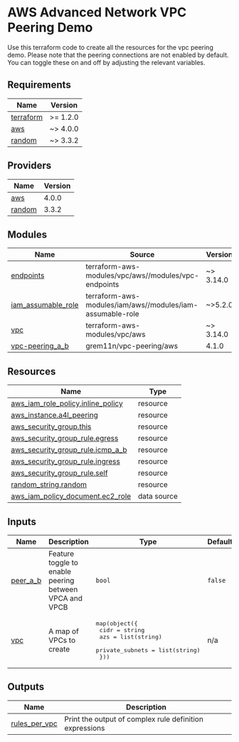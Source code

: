 # AWS Advanced Network VPC Peering Demo

Use this terraform code to create all the resources for the vpc peering demo. Please note that the peering connections are not enabled by default. You can toggle these on and off by adjusting the relevant variables.

<!-- BEGINNING OF PRE-COMMIT-TERRAFORM DOCS HOOK -->
## Requirements

| Name | Version |
|------|---------|
| <a name="requirement_terraform"></a> [terraform](#requirement\_terraform) | >= 1.2.0 |
| <a name="requirement_aws"></a> [aws](#requirement\_aws) | ~> 4.0.0 |
| <a name="requirement_random"></a> [random](#requirement\_random) | ~> 3.3.2 |

## Providers

| Name | Version |
|------|---------|
| <a name="provider_aws"></a> [aws](#provider\_aws) | 4.0.0 |
| <a name="provider_random"></a> [random](#provider\_random) | 3.3.2 |

## Modules

| Name | Source | Version |
|------|--------|---------|
| <a name="module_endpoints"></a> [endpoints](#module\_endpoints) | terraform-aws-modules/vpc/aws//modules/vpc-endpoints | ~> 3.14.0 |
| <a name="module_iam_assumable_role"></a> [iam\_assumable\_role](#module\_iam\_assumable\_role) | terraform-aws-modules/iam/aws//modules/iam-assumable-role | ~>5.2.0 |
| <a name="module_vpc"></a> [vpc](#module\_vpc) | terraform-aws-modules/vpc/aws | ~> 3.14.0 |
| <a name="module_vpc-peering_a_b"></a> [vpc-peering\_a\_b](#module\_vpc-peering\_a\_b) | grem11n/vpc-peering/aws | 4.1.0 |

## Resources

| Name | Type |
|------|------|
| [aws_iam_role_policy.inline_policy](https://registry.terraform.io/providers/hashicorp/aws/latest/docs/resources/iam_role_policy) | resource |
| [aws_instance.a4l_peering](https://registry.terraform.io/providers/hashicorp/aws/latest/docs/resources/instance) | resource |
| [aws_security_group.this](https://registry.terraform.io/providers/hashicorp/aws/latest/docs/resources/security_group) | resource |
| [aws_security_group_rule.egress](https://registry.terraform.io/providers/hashicorp/aws/latest/docs/resources/security_group_rule) | resource |
| [aws_security_group_rule.icmp_a_b](https://registry.terraform.io/providers/hashicorp/aws/latest/docs/resources/security_group_rule) | resource |
| [aws_security_group_rule.ingress](https://registry.terraform.io/providers/hashicorp/aws/latest/docs/resources/security_group_rule) | resource |
| [aws_security_group_rule.self](https://registry.terraform.io/providers/hashicorp/aws/latest/docs/resources/security_group_rule) | resource |
| [random_string.random](https://registry.terraform.io/providers/hashicorp/random/latest/docs/resources/string) | resource |
| [aws_iam_policy_document.ec2_role](https://registry.terraform.io/providers/hashicorp/aws/latest/docs/data-sources/iam_policy_document) | data source |

## Inputs

| Name | Description | Type | Default | Required |
|------|-------------|------|---------|:--------:|
| <a name="input_peer_a_b"></a> [peer\_a\_b](#input\_peer\_a\_b) | Feature toggle to enable peering between VPCA and VPCB | `bool` | `false` | no |
| <a name="input_vpc"></a> [vpc](#input\_vpc) | A map of VPCs to create | <pre>map(object({<br>    cidr            = string<br>    azs             = list(string)<br>    private_subnets = list(string)<br>  }))</pre> | n/a | yes |

## Outputs

| Name | Description |
|------|-------------|
| <a name="output_rules_per_vpc"></a> [rules\_per\_vpc](#output\_rules\_per\_vpc) | Print the output of complex rule definition expressions |
<!-- END OF PRE-COMMIT-TERRAFORM DOCS HOOK -->
